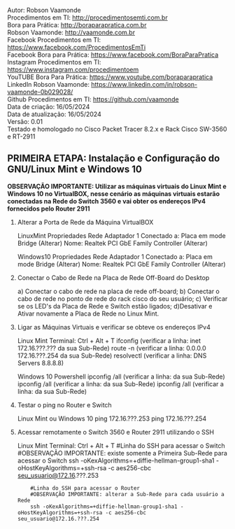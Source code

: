 Autor: Robson Vaamonde<br>
Procedimentos em TI: http://procedimentosemti.com.br<br>
Bora para Prática: http://boraparapratica.com.br<br>
Robson Vaamonde: http://vaamonde.com.br<br>
Facebook Procedimentos em TI: https://www.facebook.com/ProcedimentosEmTi<br>
Facebook Bora para Prática: https://www.facebook.com/BoraParaPratica<br>
Instagram Procedimentos em TI: https://www.instagram.com/procedimentoem<br>
YouTUBE Bora Para Prática: https://www.youtube.com/boraparapratica<br>
LinkedIn Robson Vaamonde: https://www.linkedin.com/in/robson-vaamonde-0b029028/<br>
Github Procedimentos em TI: https://github.com/vaamonde<br>
Data de criação: 16/05/2024<br>
Data de atualização: 16/05/2024<br>
Versão: 0.01<br>
Testado e homologado no Cisco Packet Tracer 8.2.x e Rack Cisco SW-3560 e RT-2911

## PRIMEIRA ETAPA: Instalação e Configuração do GNU/Linux Mint e Windows 10

**OBSERVAÇÃO IMPORTANTE: Utilizar as máquinas virtuais do Linux Mint e Windows 10 no VirtualBOX, nesse cenário as máquinas virtuais estarão conectadas na Rede do Switch 3560 e vai obter os endereços IPv4 fornecidos pelo Router 2911**

01. Alterar a Porta de Rede da Máquina VirtualBOX

	LinuxMint
		Propriedades
			Rede
				Adaptador 1
					Conectado a: Placa em mode Bridge (Alterar)
					Nome: Realtek PCI GbE Family Controller (Alterar)
		<OK>

	Windows10
		Propriedades
			Rede
				Adaptador 1
					Conectado a: Placa em mode Bridge (Alterar)
					Nome: Realtek PCI GbE Family Controller (Alterar)
		<OK>

02. Conectar o Cabo de Rede na Placa de Rede Off-Board do Desktop

	a) Conectar o cabo de rede na placa de rede off-board;
	b) Conectar o cabo de rede no ponto de rede do rack cisco do seu usuário;
	c) Verificar se os LED's da Placa de Rede e Switch estão ligados;
	d)Desativar e Ativar novamente a Placa de Rede no Linux Mint.

03. Ligar as Máquinas Virtuais e verificar se obteve os endereços IPv4
	
	Linux Mint
		Terminal: Ctrl + Alt + T 
			ifconfig (verificar a linha: inet 172.16.???.??? da sua Sub-Rede)
			route -n (verificar a linha: 0.0.0.0 172.16.???.254 da sua Sub-Rede)
			resolvectl (verificar a linha: DNS Servers 8.8.8.8)

	Windows 10
		Powershell
			ipconfig /all (verificar a linha: da sua Sub-Rede)
			ipconfig /all (verificar a linha: da sua Sub-Rede)
			ipconfig /all (verificar a linha: da sua Sub-Rede)

04. Testar o ping no Router e Switch

	Linux Mint ou Windows 10 
		ping 172.16.???.253
		ping 172.16.???.254

05. Acessar remotamente o Switch 3560 e Router 2911 utilizando o SSH

	Linux Mint
		Terminal: Ctrl + Alt + T 
			#Linha do SSH para acessar o Switch
			#OBSERVAÇÃO IMPORTANTE: existe somente a Primeira Sub-Rede para acessar o Switch
			ssh -oKexAlgorithms=+diffie-hellman-group1-sha1 -oHostKeyAlgorithms=+ssh-rsa -c aes256-cbc seu_usuario@172.16.???.253
			
			#Linha do SSH para acessar o Router
			#OBSERVAÇÃO IMPORTANTE: alterar a Sub-Rede para cada usuário a Rede
			ssh -oKexAlgorithms=+diffie-hellman-group1-sha1 -oHostKeyAlgorithms=+ssh-rsa -c aes256-cbc seu_usuario@172.16.???.254
